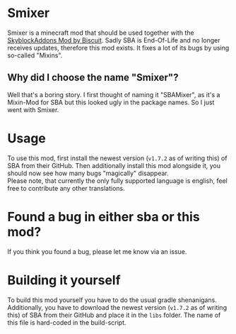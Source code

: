# Smixer

Smixer is a minecraft mod that should be used together with
the [SkyblockAddons Mod by Biscuit](https://github.com/BiscuitDevelopment/SkyblockAddons). Sadly SBA is End-Of-Life and
no longer receives updates, therefore this mod exists. It fixes a lot of its bugs by using so-called "Mixins".

## Why did I choose the name "Smixer"?

Well that's a boring story. I first thought of naming it "SBAMixer", as it's a Mixin-Mod for SBA but this looked ugly in
the package names. So I just went with Smixer.

# Usage

To use this mod, first install the newest version (`v1.7.2` as of writing this) of SBA from their GitHub. Then
additionally install this mod alongside it, you should now see how many bugs "magically" disappear.
<br>
Please note, that currently the only fully supported language is english, feel free to contribute any other
translations.

# Found a bug in either sba or this mod?

If you think you found a bug, please let me know via an issue.

# Building it yourself

To build this mod yourself you have to do the usual gradle shenanigans. Additionally, you have to download the newest
version (`v1.7.2` as of writing this) of SBA from their GitHub and place it in the `libs` folder. The name of this file
is hard-coded in the build-script.